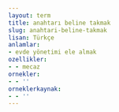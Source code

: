 ```yaml
---
layout: term
title: anahtarı beline takmak
slug: anahtari-beline-takmak
lisan: Türkçe
anlamlar:
- evde yönetimi ele almak
ozellikler:
- - mecaz
ornekler:
- - ''
orneklerkaynak:
- - ''
---
```

